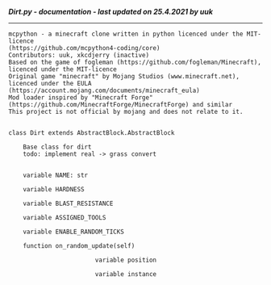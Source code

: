 ***Dirt.py - documentation - last updated on 25.4.2021 by uuk***
___

    mcpython - a minecraft clone written in python licenced under the MIT-licence 
    (https://github.com/mcpython4-coding/core)
    Contributors: uuk, xkcdjerry (inactive)
    Based on the game of fogleman (https://github.com/fogleman/Minecraft), licenced under the MIT-licence
    Original game "minecraft" by Mojang Studios (www.minecraft.net), licenced under the EULA
    (https://account.mojang.com/documents/minecraft_eula)
    Mod loader inspired by "Minecraft Forge" (https://github.com/MinecraftForge/MinecraftForge) and similar
    This project is not official by mojang and does not relate to it.


    class Dirt extends AbstractBlock.AbstractBlock
        
        Base class for dirt
        todo: implement real -> grass convert


        variable NAME: str

        variable HARDNESS

        variable BLAST_RESISTANCE

        variable ASSIGNED_TOOLS

        variable ENABLE_RANDOM_TICKS

        function on_random_update(self)

                            variable position

                            variable instance